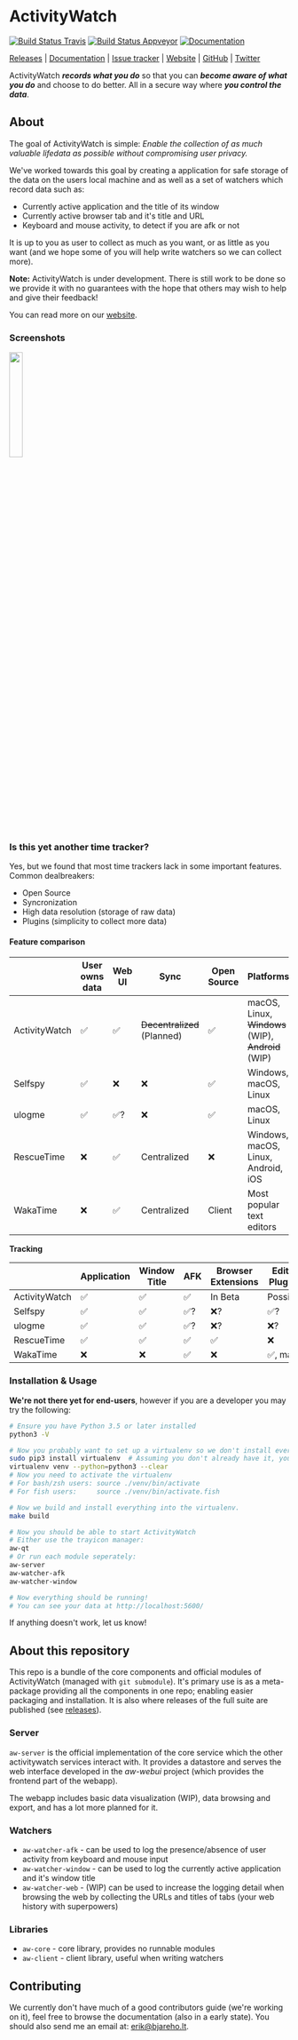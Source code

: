 ActivityWatch
=============


[![Build Status Travis](https://travis-ci.org/ActivityWatch/activitywatch.svg?branch=master)](https://travis-ci.org/ActivityWatch/activitywatch)
[![Build Status Appveyor](https://ci.appveyor.com/api/projects/status/vm7g9sdfi2vgix6n?svg=true)](https://ci.appveyor.com/project/ErikBjare/activitywatch)
[![Documentation](https://readthedocs.org/projects/activitywatch/badge/?version=latest)](http://activitywatch.readthedocs.io)

[Releases](https://github.com/ActivityWatch/activitywatch/releases)
| [Documentation](http://activitywatch.readthedocs.io)
| [Issue tracker](https://github.com/ActivityWatch/activitywatch-user-issues/issues)
| [Website](http://activitywatch.net/)
| [GitHub](https://github.com/ActivityWatch/activitywatch/)
| [Twitter](https://twitter.com/ActivityWatchIt)

ActivityWatch ***records what you do*** so that you can ***become aware of what you do*** and choose to do better. All in a secure way where ***you control the data***.


## About

The goal of ActivityWatch is simple: *Enable the collection of as much valuable lifedata as possible without compromising user privacy.*

We've worked towards this goal by creating a application for safe storage of the data on the users local machine and as well as a set of watchers which record data such as:

 - Currently active application and the title of its window
 - Currently active browser tab and it's title and URL
 - Keyboard and mouse activity, to detect if you are afk or not
</small>
 
It is up to you as user to collect as much as you want, or as little as you want (and we hope some of you will help write watchers so we can collect more).

**Note:** ActivityWatch is under development. There is still work to be done so we provide it with no guarantees with the hope that others may wish to help and give their feedback!

You can read more on our [website](https://activitywatch.github.io/about/).

### Screenshots

<img src="http://activitywatch.net/screenshot.png" width="22%">
<!--
  <img src="http://activitywatch.net/screenshot.png" width="22%">
  <img src="http://activitywatch.net/screenshot.png" width="22%">
  <img src="http://activitywatch.net/screenshot.png" width="22%">
-->

### Is this yet another time tracker?

Yes, but we found that most time trackers lack in some important features. Common dealbreakers:

 - Open Source
 - Syncronization
 - High data resolution (storage of raw data)
 - Plugins (simplicity to collect more data)

#### Feature comparison


<!-- TODO: Replace Platform names with icons, yes/no with checkbox icons,   -->

|               | User owns data     | Web UI             | Sync                         | Open Source        | Platforms                                                  |
| ------------- | ------------------ | ------------------ | ---------------------------- | ------------------ | ---------------------------------------------------------- |
| ActivityWatch | :white_check_mark: | :white_check_mark: | ~~Decentralized~~ (Planned)  | :white_check_mark: | macOS, Linux, ~~Windows~~ (WIP), ~~Android~~ (WIP)         |
| Selfspy       | :white_check_mark: | :x:                | :x:                          | :white_check_mark: | Windows, macOS, Linux                                      |
| ulogme        | :white_check_mark: | :white_check_mark:?| :x:                          | :white_check_mark: | macOS, Linux                                               |
| RescueTime    | :x:                | :white_check_mark: | Centralized                  | :x:                | Windows, macOS, Linux, Android, iOS                        |
| WakaTime      | :x:                | :white_check_mark: | Centralized                  | Client             | Most popular text editors                                  |

**Tracking**

|               | Application        | Window Title       | AFK                | Browser Extensions | Editor Plugins           |
| ------------- | ------------------ | ------------------ | ------------------ | ------------------ | ------------------------ |
| ActivityWatch | :white_check_mark: | :white_check_mark: | :white_check_mark: | In Beta            | Possible                 |
| Selfspy       | :white_check_mark: | :white_check_mark: | :white_check_mark:?| :x:?               | :white_check_mark:?      |
| ulogme        | :white_check_mark: | :white_check_mark: | :white_check_mark:?| :x:?               | :x:?                     |
| RescueTime    | :white_check_mark: | :white_check_mark: | :white_check_mark: | :white_check_mark: | :x:                      |
| WakaTime      | :x:                | :x:                | :white_check_mark: | :x:                | :white_check_mark:, many |


### Installation & Usage

**We're not there yet for end-users**, however if you are a developer you may try the following:

```sh
# Ensure you have Python 3.5 or later installed
python3 -V

# Now you probably want to set up a virtualenv so we don't install everything system-wide.
sudo pip3 install virtualenv  # Assuming you don't already have it, you might want to use your systems package manager instead.
virtualenv venv --python=python3 --clear
# Now you need to activate the virtualenv
# For bash/zsh users: source ./venv/bin/activate
# For fish users:     source ./venv/bin/activate.fish

# Now we build and install everything into the virtualenv.
make build

# Now you should be able to start ActivityWatch
# Either use the trayicon manager:
aw-qt
# Or run each module seperately:
aw-server
aw-watcher-afk
aw-watcher-window

# Now everything should be running!
# You can see your data at http://localhost:5600/
```

If anything doesn't work, let us know!

## About this repository

This repo is a bundle of the core components and official modules of ActivityWatch (managed with `git submodule`). It's primary use is as a meta-package providing all the components in one repo; enabling easier packaging and installation. It is also where releases of the full suite are published (see [releases](https://github.com/ActivityWatch/activitywatch/releases)).

### Server

`aw-server` is the official implementation of the core service which the other activitywatch services interact with. It provides a datastore and serves the web interface developed in the *aw-webui* project (which provides the frontend part of the webapp).

The webapp includes basic data visualization (WIP), data browsing and export, and has a lot more planned for it.

### Watchers

 - `aw-watcher-afk` - can be used to log the presence/absence of user activity from keyboard and mouse input
 - `aw-watcher-window` - can be used to log the currently active application and it's window title
 - `aw-watcher-web` - (WIP) can be used to increase the logging detail when browsing the web by collecting the URLs and titles of tabs (your web history with superpowers)

### Libraries

 - `aw-core` - core library, provides no runnable modules
 - `aw-client` - client library, useful when writing watchers

## Contributing

We currently don't have much of a good contributors guide (we're working on it), feel free to browse the documentation (also in a early state). You should also send me an email at: [erik@bjareho.lt](mailto:erik@bjareho.lt).
